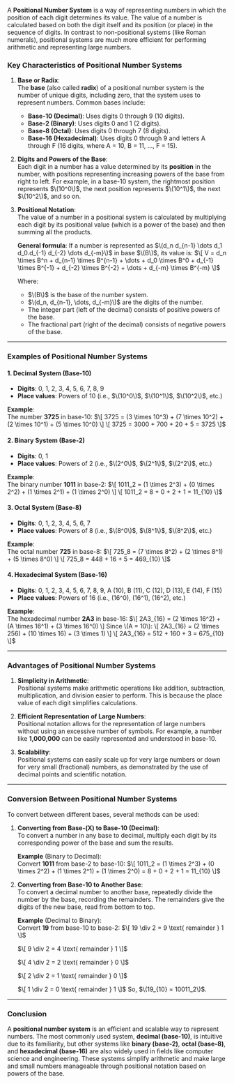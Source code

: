 A **Positional Number System** is a way of representing numbers in which the position of each digit determines its value. The value of a number is calculated based on both the digit itself and its position (or place) in the sequence of digits. In contrast to non-positional systems (like Roman numerals), positional systems are much more efficient for performing arithmetic and representing large numbers.

### Key Characteristics of Positional Number Systems

1. **Base or Radix**:  
   The **base** (also called **radix**) of a positional number system is the number of unique digits, including zero, that the system uses to represent numbers. Common bases include:
   - **Base-10 (Decimal)**: Uses digits 0 through 9 (10 digits).
   - **Base-2 (Binary)**: Uses digits 0 and 1 (2 digits).
   - **Base-8 (Octal)**: Uses digits 0 through 7 (8 digits).
   - **Base-16 (Hexadecimal)**: Uses digits 0 through 9 and letters A through F (16 digits, where A = 10, B = 11, ..., F = 15).

2. **Digits and Powers of the Base**:  
   Each digit in a number has a value determined by its **position** in the number, with positions representing increasing powers of the base from right to left. For example, in a base-10 system, the rightmost position represents $\(10^0\)$, the next position represents $\(10^1\)$, the next $\(10^2\)$, and so on.

3. **Positional Notation**:  
   The value of a number in a positional system is calculated by multiplying each digit by its positional value (which is a power of the base) and then summing all the products.

   **General formula**:
   If a number is represented as $\(d_n d_{n-1} \dots d_1 d_0.d_{-1} d_{-2} \dots d_{-m}\)$ in base $\(B\)$, its value is:
   $\[
   V = d_n \times B^n + d_{n-1} \times B^{n-1} + \dots + d_0 \times B^0 + d_{-1} \times B^{-1} + d_{-2} \times B^{-2} + \dots + d_{-m} \times B^{-m}
   \]$

   Where:
   - $\(B\)$ is the base of the number system.
   - $\(d_n, d_{n-1}, \dots, d_{-m}\)$ are the digits of the number.
   - The integer part (left of the decimal) consists of positive powers of the base.
   - The fractional part (right of the decimal) consists of negative powers of the base.

---

### Examples of Positional Number Systems

#### 1. **Decimal System (Base-10)**
   - **Digits**: 0, 1, 2, 3, 4, 5, 6, 7, 8, 9
   - **Place values**: Powers of 10 (i.e., $\(10^0\)$, $\(10^1\)$, $\(10^2\)$, etc.)

   **Example**:  
   The number **3725** in base-10:
   $\[
   3725 = (3 \times 10^3) + (7 \times 10^2) + (2 \times 10^1) + (5 \times 10^0)
   \]
   \[
   3725 = 3000 + 700 + 20 + 5 = 3725
   \]$

#### 2. **Binary System (Base-2)**
   - **Digits**: 0, 1
   - **Place values**: Powers of 2 (i.e., $\(2^0\)$, $\(2^1\)$, $\(2^2\)$, etc.)

   **Example**:  
   The binary number **1011** in base-2:
   $\[
   1011_2 = (1 \times 2^3) + (0 \times 2^2) + (1 \times 2^1) + (1 \times 2^0)
   \]
   \[
   1011_2 = 8 + 0 + 2 + 1 = 11_{10}
   \]$

#### 3. **Octal System (Base-8)**
   - **Digits**: 0, 1, 2, 3, 4, 5, 6, 7
   - **Place values**: Powers of 8 (i.e., $\(8^0\)$, $\(8^1\)$, $\(8^2\)$, etc.)

   **Example**:  
   The octal number **725** in base-8:
   $\[
   725_8 = (7 \times 8^2) + (2 \times 8^1) + (5 \times 8^0)
   \]
   \[
   725_8 = 448 + 16 + 5 = 469_{10}
   \]$

#### 4. **Hexadecimal System (Base-16)**
   - **Digits**: 0, 1, 2, 3, 4, 5, 6, 7, 8, 9, A (10), B (11), C (12), D (13), E (14), F (15)
   - **Place values**: Powers of 16 (i.e., \(16^0\), \(16^1\), \(16^2\), etc.)

   **Example**:  
   The hexadecimal number **2A3** in base-16:
   $\[
   2A3_{16} = (2 \times 16^2) + (A \times 16^1) + (3 \times 16^0)
   \]
   Since \(A = 10\):
   \[
   2A3_{16} = (2 \times 256) + (10 \times 16) + (3 \times 1)
   \]
   \[
   2A3_{16} = 512 + 160 + 3 = 675_{10}
   \]$

---

### Advantages of Positional Number Systems

1. **Simplicity in Arithmetic**:  
   Positional systems make arithmetic operations like addition, subtraction, multiplication, and division easier to perform. This is because the place value of each digit simplifies calculations.

2. **Efficient Representation of Large Numbers**:  
   Positional notation allows for the representation of large numbers without using an excessive number of symbols. For example, a number like **1,000,000** can be easily represented and understood in base-10.

3. **Scalability**:  
   Positional systems can easily scale up for very large numbers or down for very small (fractional) numbers, as demonstrated by the use of decimal points and scientific notation.

---

### Conversion Between Positional Number Systems

To convert between different bases, several methods can be used:

1. **Converting from Base-\(X\) to Base-10 (Decimal)**:  
   To convert a number in any base to decimal, multiply each digit by its corresponding power of the base and sum the results.

   **Example** (Binary to Decimal):  
   Convert **1011** from base-2 to base-10:
   $\[
   1011_2 = (1 \times 2^3) + (0 \times 2^2) + (1 \times 2^1) + (1 \times 2^0) = 8 + 0 + 2 + 1 = 11_{10}
   \]$

2. **Converting from Base-10 to Another Base**:  
   To convert a decimal number to another base, repeatedly divide the number by the base, recording the remainders. The remainders give the digits of the new base, read from bottom to top.

   **Example** (Decimal to Binary):  
   Convert **19** from base-10 to base-2:
   $\[
   19 \div 2 = 9 \text{ remainder } 1
   \]$
   
   $\[
   9 \div 2 = 4 \text{ remainder } 1
   \]$
   
   $\[
   4 \div 2 = 2 \text{ remainder } 0
   \]$
   
   $\[
   2 \div 2 = 1 \text{ remainder } 0
   \]$
   
   $\[
   1 \div 2 = 0 \text{ remainder } 1
   \]$
   So, $\(19_{10} = 10011_2\)$.

---

### Conclusion

A **positional number system** is an efficient and scalable way to represent numbers. The most commonly used system, **decimal (base-10)**, is intuitive due to its familiarity, but other systems like **binary (base-2)**, **octal (base-8)**, and **hexadecimal (base-16)** are also widely used in fields like computer science and engineering. These systems simplify arithmetic and make large and small numbers manageable through positional notation based on powers of the base.
